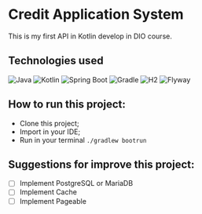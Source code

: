 # Credit Application System

This is my first API in Kotlin develop in DIO course.

## Technologies used

<p>
     <a>
        <img alt="Java" src="https://img.shields.io/badge/Java-v17-blue.svg" />
    </a>
    <a >
        <img alt="Kotlin" src="https://img.shields.io/badge/Kotlin-v1.7.22-purple.svg" />
    </a>
    <a>
        <img alt="Spring Boot" src="https://img.shields.io/badge/Spring%20Boot-v3.2.2-brightgreen.svg" />
    </a>
    <a>
        <img alt="Gradle" src="https://img.shields.io/badge/Gradle-v8.5-lightgreen.svg" />
    </a>
    <a >
        <img alt="H2" src="https://img.shields.io/badge/H2-v2.2.224-darkblue.svg" />
    </a>
    <a >
        <img alt="Flyway" src="https://img.shields.io/badge/Flyway-v9.22.3-red.svg">
    </a>
</p>

## How to run this project:

- Clone this project;
- Import in your IDE;
- Run in your terminal <code>./gradlew bootrun</code>

## Suggestions for improve this project:

- [ ] Implement PostgreSQL or MariaDB
- [ ] Implement Cache
- [ ] Implement Pageable

